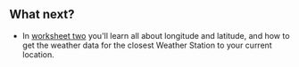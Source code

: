 ## What next?

- In [worksheet two](worksheet2.md) you'll learn all about longitude and latitude, and how to get the weather data for the closest Weather Station to your current location.


